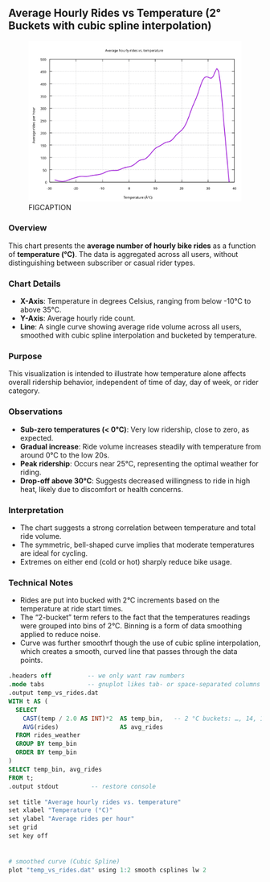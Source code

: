 ## Average Hourly Rides vs Temperature (2° Buckets with cubic spline interpolation)

<figure class="float-rigth">
  <a href="../average_hourly_rides_vs_temp_2_bucket_smooth.svg" target="_blank" title="Select image to open full sized chart">
  <img src="../average_hourly_rides_vs_temp_2_bucket_smooth.svg" alt="ALT_TEXT">
  </a>
  <figcaption>
  FIGCAPTION
  </figcaption>
</figure>


### Overview
This chart presents the **average number of hourly bike rides** as a function of **temperature (°C)**. The data is aggregated across all users, without distinguishing between subscriber or casual rider types.

### Chart Details

- **X-Axis**: Temperature in degrees Celsius, ranging from below -10°C to above 35°C.
- **Y-Axis**: Average hourly ride count.
- **Line**: A single curve showing average ride volume across all users, smoothed with cubic spline interpolation and bucketed by temperature.

### Purpose
This visualization is intended to illustrate how temperature alone affects overall ridership behavior, independent of time of day, day of week, or rider category.

### Observations

- **Sub-zero temperatures (< 0°C)**: Very low ridership, close to zero, as expected.
- **Gradual increase**: Ride volume increases steadily with temperature from around 0°C to the low 20s.
- **Peak ridership**: Occurs near 25°C, representing the optimal weather for riding.
- **Drop-off above 30°C**: Suggests decreased willingness to ride in high heat, likely due to discomfort or health concerns.

### Interpretation

- The chart suggests a strong correlation between temperature and total ride volume.
- The symmetric, bell-shaped curve implies that moderate temperatures are ideal for cycling.
- Extremes on either end (cold or hot) sharply reduce bike usage.

### Technical Notes

- Rides are put into bucked with 2°C increments based on the temperature at ride start times. 
- The “2-bucket” term refers to the fact that the temperatures readings were grouped into bins of 2°C.  Binning is a form of data smoothing applied to reduce noise.
- Curve was further smoothrf though the use of cubic spline interpolation, which creates a smooth, curved line that passes through the data points.


```SQL
.headers off          -- we only want raw numbers
.mode tabs            -- gnuplot likes tab‑ or space‑separated columns
.output temp_vs_rides.dat
WITH t AS (
  SELECT
    CAST(temp / 2.0 AS INT)*2  AS temp_bin,   -- 2 °C buckets: …, 14, 16, 18 …
    AVG(rides)                 AS avg_rides
  FROM rides_weather
  GROUP BY temp_bin
  ORDER BY temp_bin
)
SELECT temp_bin, avg_rides
FROM t;
.output stdout         -- restore console
```

```R
set title "Average hourly rides vs. temperature"
set xlabel "Temperature (°C)"
set ylabel "Average rides per hour"
set grid
set key off


# smoothed curve (Cubic Spline)
plot "temp_vs_rides.dat" using 1:2 smooth csplines lw 2
```



